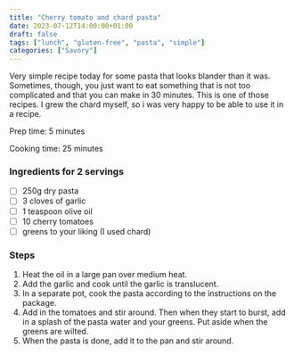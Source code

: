 ```yaml
---
title: "Cherry tomato and chard pasta"
date: 2023-07-12T14:00:00+01:00
draft: false
tags: ["lunch", "gluten-free", "pasta", "simple"]
categories: ["Savory"]
---
```


Very simple recipe today for some pasta that looks blander than it was. Sometimes, though, you just want to eat something that is not too complicated and that you can make in 30 minutes. This is one of those recipes. I grew the chard myself, so i was very happy to be able to use it in a recipe.

<div class="recipe" id="recipe">
Prep time: 5 minutes

Cooking time: 25 minutes

### Ingredients for 2 servings
- [ ] 250g dry pasta
- [ ] 3 cloves of garlic
- [ ] 1 teaspoon olive oil
- [ ] 10 cherry tomatoes
- [ ] greens to your liking (I used chard)

### Steps
1. Heat the oil in a large pan over medium heat.
2. Add the garlic and cook until the garlic is translucent.
3. In a separate pot, cook the pasta according to the instructions on the package.
4. Add in the tomatoes and stir around. Then when they start to burst, add in a splash of the pasta water and your greens. Put aside when the greens are wilted.
5. When the pasta is done, add it to the pan and stir around.

</div>
